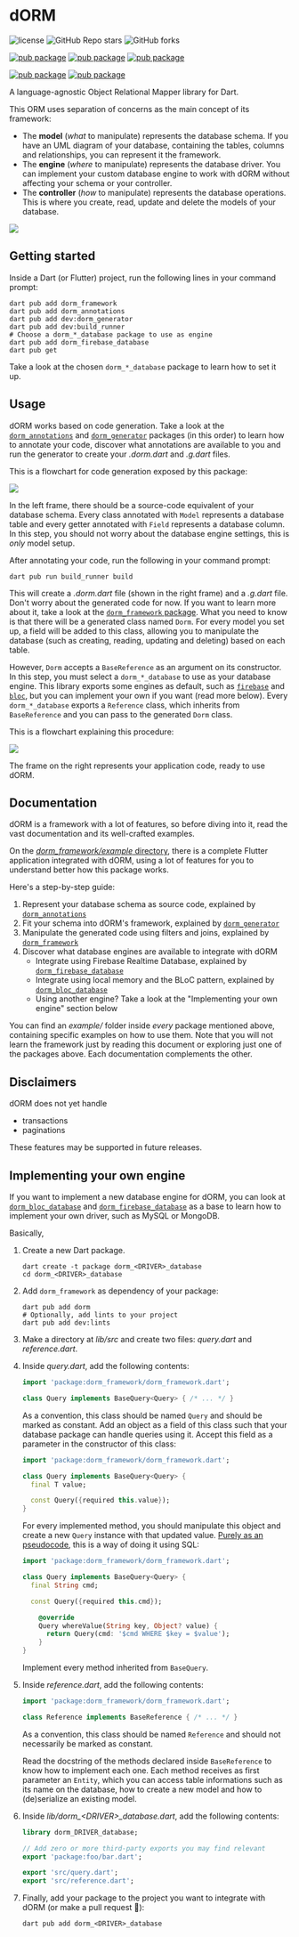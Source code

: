 # dORM


![license](https://img.shields.io/github/license/beet-software/dorm?color=yellow)
![GitHub Repo stars](https://img.shields.io/github/stars/beet-software/dorm)
![GitHub forks](https://img.shields.io/github/forks/beet-software/dorm)


[![pub package](https://img.shields.io/pub/v/dorm_framework.svg?label=dorm_framework)](https://pub.dev/packages/dorm_framework)
[![pub package](https://img.shields.io/pub/v/dorm_annotations.svg?label=dorm_annotations)](https://pub.dev/packages/dorm_annotations)
[![pub package](https://img.shields.io/pub/v/dorm_generator.svg?label=dorm_generator)](https://pub.dev/packages/dorm_generator)

[![pub package](https://img.shields.io/pub/v/dorm_firebase_database.svg?label=dorm_firebase_database)](https://pub.dev/packages/dorm_firebase_database)
[![pub package](https://img.shields.io/pub/v/dorm_bloc_database.svg?label=dorm_bloc_database)](https://pub.dev/packages/dorm_bloc_database)


A language-agnostic Object Relational Mapper library for Dart.

This ORM uses separation of concerns as the main concept of its framework: 

- The **model** (*what* to manipulate) represents the database schema. If you have an UML diagram
  of your database, containing the tables, columns and relationships, you can represent it the framework.
- The **engine** (*where* to manipulate) represents the database driver. You can implement your custom
  database engine to work with dORM without affecting your schema or your controller.
- The **controller** (*how* to manipulate) represents the database operations. This is where you
  create, read, update and delete the models of your database.

![](https://i.imgur.com/fBpjhA5.png)

## Getting started

Inside a Dart (or Flutter) project, run the following lines in your command prompt:

```shell
dart pub add dorm_framework
dart pub add dorm_annotations
dart pub add dev:dorm_generator
dart pub add dev:build_runner
# Choose a dorm_*_database package to use as engine
dart pub add dorm_firebase_database
dart pub get
```

Take a look at the chosen `dorm_*_database` package to learn how to set it up.

## Usage

dORM works based on code generation. Take a look at the [`dorm_annotations`](https://pub.dev/packages/dorm_annotations)
and [`dorm_generator`](https://pub.dev/packages/dorm_generator) packages (in this order) to learn how to annotate your
code, discover what annotations are available to you and run the generator to create your *.dorm.dart* and *.g.dart* files.

This is a flowchart for code generation exposed by this package:

![](https://i.imgur.com/necLoxW.png)

In the left frame, there should be a source-code equivalent of your database schema. Every class annotated
with `Model` represents a database table and every getter annotated with `Field` represents a database column.
In this step, you should not worry about the database engine settings, this is *only* model setup.

After annotating your code, run the following in your command prompt:

```shell
dart pub run build_runner build
``` 

This will create a *.dorm.dart* file (shown in the right frame) and a *.g.dart* file. Don't worry about the
generated code for now. If you want to learn more about it, take a look at the 
[`dorm_framework` package](https://pub.dev/packages/dorm_framework). What you need to know is that there will
be a generated class named `Dorm`. For every model you set up, a field will be added to this class, allowing
you to manipulate the database (such as creating, reading, updating and deleting) based on each table.

However, `Dorm` accepts a `BaseReference` as an argument on its constructor. In this step, you must select
a `dorm_*_database` to use as your database engine. This library exports some engines as default, such as 
[`firebase`](https://pub.dev/packages/dorm_firebase_database) and [`bloc`](https://pub.dev/packages/dorm_bloc_database),
but you can implement your own if you want (read more below). Every `dorm_*_database` exports a
`Reference` class, which inherits from `BaseReference` and you can pass to the generated `Dorm` class.

This is a flowchart explaining this procedure:

![](https://i.imgur.com/mh2v9eV.png)

The frame on the right represents your application code, ready to use dORM.

## Documentation

dORM is a framework with a lot of features, so before diving into it, read the vast documentation and its well-crafted
examples.  

On the [*dorm_framework/example* directory](https://github.com/beet-software/dorm/tree/main/dorm_framework/example), 
there is a complete Flutter application integrated with dORM, using a lot of features for you to understand better
how this package works.

Here's a step-by-step guide:

1. Represent your database schema as source code, explained by [`dorm_annotations`](https://pub.dev/packages/dorm_annotations)
2. Fit your schema into dORM's framework, explained by [`dorm_generator`](https://pub.dev/packages/dorm_generator)
3. Manipulate the generated code using filters and joins, explained by [`dorm_framework`](https://pub.dev/packages/dorm_framework)
4. Discover what database engines are available to integrate with dORM
   - Integrate using Firebase Realtime Database, explained by [`dorm_firebase_database`](https://pub.dev/packages/dorm_firebase_database)
   - Integrate using local memory and the BLoC pattern, explained by [`dorm_bloc_database`](https://pub.dev/packages/dorm_bloc_database)
   - Using another engine? Take a look at the "Implementing your own engine" section below

You can find an *example/* folder inside *every* package mentioned above, containing specific examples
on how to use them. Note that you will not learn the framework just by reading this document or exploring
just one of the packages above. Each documentation complements the other.

## Disclaimers

dORM does not yet handle

- transactions
- paginations

These features may be supported in future releases.

## Implementing your own engine

If you want to implement a new database engine for dORM, you can look at 
[`dorm_bloc_database`](https://pub.dev/packages/dorm_bloc_database) and 
[`dorm_firebase_database`](https://pub.dev/packages/dorm_firebase_database) 
as a base to learn how to implement your own driver, such as MySQL or MongoDB.

Basically,

1. Create a new Dart package.

   ```shell
   dart create -t package dorm_<DRIVER>_database
   cd dorm_<DRIVER>_database
   ```

2. Add `dorm_framework` as dependency of your package:

   ```shell
   dart pub add dorm
   # Optionally, add lints to your project
   dart pub add dev:lints
   ```

3. Make a directory at *lib/src* and create two files: *query.dart* and *reference.dart*.
4. Inside *query.dart*, add the following contents:

   ```dart
   import 'package:dorm_framework/dorm_framework.dart';

   class Query implements BaseQuery<Query> { /* ... */ }
   ```

   As a convention, this class should be named `Query` and should be marked as constant.
   Add an object as a field of this class such that your database package can handle queries
   using it. Accept this field as a parameter in the constructor of this class:

   ```dart
   import 'package:dorm_framework/dorm_framework.dart';

   class Query implements BaseQuery<Query> {
     final T value;

     const Query({required this.value});
   }
   ```

   For every implemented method, you should manipulate this object and create a new `Query` instance
   with that updated value. [Purely as an pseudocode](https://www.explainxkcd.com/wiki/index.php/327:_Exploits_of_a_Mom), this is a way of doing it using SQL:

   ```dart
   import 'package:dorm_framework/dorm_framework.dart';

   class Query implements BaseQuery<Query> {
     final String cmd;

     const Query({required this.cmd});

       @override
       Query whereValue(String key, Object? value) {
         return Query(cmd: '$cmd WHERE $key = $value');
       }
   }
   ```

   Implement every method inherited from `BaseQuery`.

5. Inside *reference.dart*, add the following contents:

   ```dart
   import 'package:dorm_framework/dorm_framework.dart';

   class Reference implements BaseReference { /* ... */ }
   ```

   As a convention, this class should be named `Reference` and should not necessarily be marked as constant.

   Read the docstring of the methods declared inside `BaseReference` to know how to implement each one.
   Each method receives as first parameter an `Entity`, which you can access table informations such as
   its name on the database, how to create a new model and how to (de)serialize an existing model.

7. Inside *lib/dorm_\<DRIVER\>_database.dart*, add the following contents:

   ```dart
   library dorm_DRIVER_database;

   // Add zero or more third-party exports you may find relevant 
   export 'package:foo/bar.dart';

   export 'src/query.dart';
   export 'src/reference.dart';
   ```

8. Finally, add your package to the project you want to integrate with dORM (or make a pull request 🙂):

   ```shell
   dart pub add dorm_<DRIVER>_database
   ```
